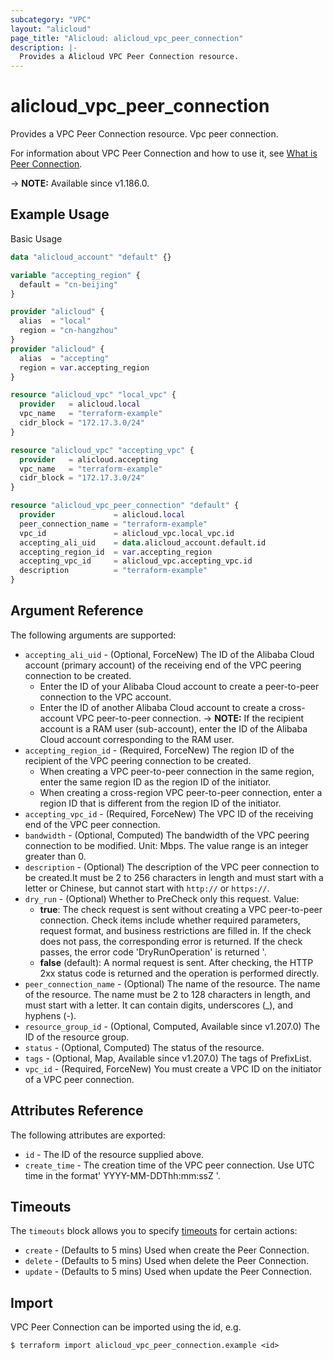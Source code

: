 ```yaml
---
subcategory: "VPC"
layout: "alicloud"
page_title: "Alicloud: alicloud_vpc_peer_connection"
description: |-
  Provides a Alicloud VPC Peer Connection resource.
---
```


# alicloud_vpc_peer_connection

Provides a VPC Peer Connection resource. Vpc peer connection.

For information about VPC Peer Connection and how to use it, see [What is Peer Connection](https://www.alibabacloud.com/help/en/virtual-private-cloud/latest/createvpcpeer).

-> **NOTE:** Available since v1.186.0.

## Example Usage

Basic Usage

```terraform
data "alicloud_account" "default" {}

variable "accepting_region" {
  default = "cn-beijing"
}

provider "alicloud" {
  alias  = "local"
  region = "cn-hangzhou"
}
provider "alicloud" {
  alias  = "accepting"
  region = var.accepting_region
}

resource "alicloud_vpc" "local_vpc" {
  provider   = alicloud.local
  vpc_name   = "terraform-example"
  cidr_block = "172.17.3.0/24"
}

resource "alicloud_vpc" "accepting_vpc" {
  provider   = alicloud.accepting
  vpc_name   = "terraform-example"
  cidr_block = "172.17.3.0/24"
}

resource "alicloud_vpc_peer_connection" "default" {
  provider             = alicloud.local
  peer_connection_name = "terraform-example"
  vpc_id               = alicloud_vpc.local_vpc.id
  accepting_ali_uid    = data.alicloud_account.default.id
  accepting_region_id  = var.accepting_region
  accepting_vpc_id     = alicloud_vpc.accepting_vpc.id
  description          = "terraform-example"
}
```

## Argument Reference

The following arguments are supported:
* `accepting_ali_uid` - (Optional, ForceNew) The ID of the Alibaba Cloud account (primary account) of the receiving end of the VPC peering connection to be created.
  - Enter the ID of your Alibaba Cloud account to create a peer-to-peer connection to the VPC account.
  - Enter the ID of another Alibaba Cloud account to create a cross-account VPC peer-to-peer connection.
-> **NOTE:**  If the recipient account is a RAM user (sub-account), enter the ID of the Alibaba Cloud account corresponding to the RAM user.
* `accepting_region_id` - (Required, ForceNew) The region ID of the recipient of the VPC peering connection to be created.
  - When creating a VPC peer-to-peer connection in the same region, enter the same region ID as the region ID of the initiator.
  - When creating a cross-region VPC peer-to-peer connection, enter a region ID that is different from the region ID of the initiator.
* `accepting_vpc_id` - (Required, ForceNew) The VPC ID of the receiving end of the VPC peer connection.
* `bandwidth` - (Optional, Computed) The bandwidth of the VPC peering connection to be modified. Unit: Mbps. The value range is an integer greater than 0.
* `description` - (Optional) The description of the VPC peer connection to be created.It must be 2 to 256 characters in length and must start with a letter or Chinese, but cannot start with `http://` or `https://`.
* `dry_run` - (Optional) Whether to PreCheck only this request. Value:
  - **true**: The check request is sent without creating a VPC peer-to-peer connection. Check items include whether required parameters, request format, and business restrictions are filled in. If the check does not pass, the corresponding error is returned. If the check passes, the error code 'DryRunOperation' is returned '.
  - **false** (default): A normal request is sent. After checking, the HTTP 2xx status code is returned and the operation is performed directly.
* `peer_connection_name` - (Optional) The name of the resource. The name of the resource. The name must be 2 to 128 characters in length, and must start with a letter. It can contain digits, underscores (_), and hyphens (-).
* `resource_group_id` - (Optional, Computed, Available since v1.207.0) The ID of the resource group.
* `status` - (Optional, Computed) The status of the resource.
* `tags` - (Optional, Map, Available since v1.207.0) The tags of PrefixList.
* `vpc_id` - (Required, ForceNew) You must create a VPC ID on the initiator of a VPC peer connection.

## Attributes Reference

The following attributes are exported:
* `id` - The ID of the resource supplied above.
* `create_time` - The creation time of the VPC peer connection. Use UTC time in the format' YYYY-MM-DDThh:mm:ssZ '.

## Timeouts

The `timeouts` block allows you to specify [timeouts](https://www.terraform.io/docs/configuration-0-11/resources.html#timeouts) for certain actions:
* `create` - (Defaults to 5 mins) Used when create the Peer Connection.
* `delete` - (Defaults to 5 mins) Used when delete the Peer Connection.
* `update` - (Defaults to 5 mins) Used when update the Peer Connection.

## Import

VPC Peer Connection can be imported using the id, e.g.

```shell
$ terraform import alicloud_vpc_peer_connection.example <id>
```